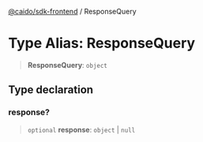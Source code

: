 [@caido/sdk-frontend](../index.md) / ResponseQuery

# Type Alias: ResponseQuery

> **ResponseQuery**: `object`

## Type declaration

### response?

> `optional` **response**: `object` \| `null`
